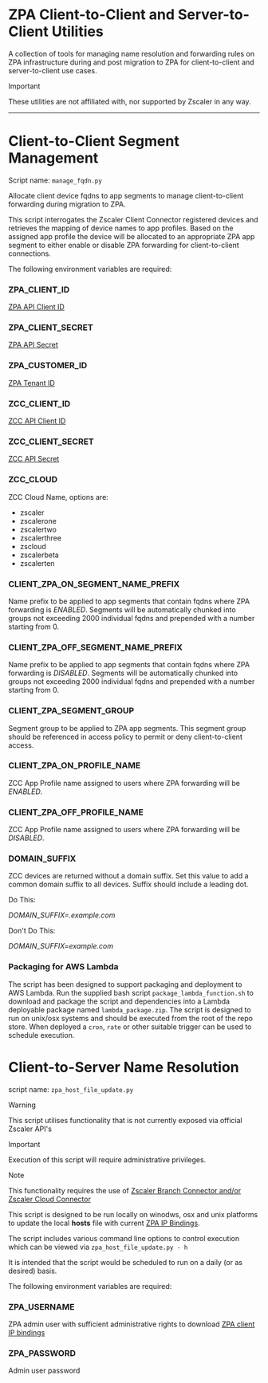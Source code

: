 # ZPA Client-to-Client and Server-to-Client Utilities

A collection of tools for managing name resolution and forwarding rules on ZPA infrastructure during and post migration to ZPA for client-to-client and server-to-client use cases.

> [!IMPORTANT]
> These utilities are not affiliated with, nor supported by Zscaler in any way.
----
# Client-to-Client Segment Management
Script name: `manage_fqdn.py`

Allocate client device fqdns to app segments to manage client-to-client forwarding during migration to ZPA.

This script interrogates the Zscaler Client Connector registered devices and retrieves the mapping of device names to app profiles. Based on the assigned app profile the device will be allocated to an appropriate ZPA app segment to either enable or disable ZPA forwarding for client-to-client connections.

The following environment variables are required:

### **ZPA_CLIENT_ID**

[ZPA API Client ID](https://admin.private.zscaler.com/#clientCredentials)

### **ZPA_CLIENT_SECRET**

[ZPA API Secret](https://admin.private.zscaler.com/#clientCredentials)

### **ZPA_CUSTOMER_ID**

[ZPA Tenant ID](https://admin.private.zscaler.com/#company)

### **ZCC_CLIENT_ID**

[ZCC API Client ID](https://help.zscaler.com/client-connector/adding-api-key)

### **ZCC_CLIENT_SECRET**

[ZCC API Secret](https://help.zscaler.com/client-connector/adding-api-key)

### **ZCC_CLOUD**

ZCC Cloud Name, options are:
 - zscaler
 - zscalerone
 - zscalertwo
 - zscalerthree
 - zscloud
 - zscalerbeta
 - zscalerten

### **CLIENT_ZPA_ON_SEGMENT_NAME_PREFIX**

Name prefix to be applied to app segments that contain fqdns where ZPA forwarding is *ENABLED*. Segments will be automatically chunked into groups not exceeding 2000 individual fqdns and prepended with a number starting from 0.

### **CLIENT_ZPA_OFF_SEGMENT_NAME_PREFIX**

Name prefix to be applied to app segments that contain fqdns where ZPA forwarding is *DISABLED*. Segments will be automatically chunked into groups not exceeding 2000 individual fqdns and prepended with a number starting from 0.

### **CLIENT_ZPA_SEGMENT_GROUP**

Segment group to be applied to ZPA app segments. This segment group should be referenced in access policy to permit or deny client-to-client access.

### **CLIENT_ZPA_ON_PROFILE_NAME**

ZCC App Profile name assigned to users where ZPA forwarding will be *ENABLED*.

### **CLIENT_ZPA_OFF_PROFILE_NAME**

ZCC App Profile name assigned to users where ZPA forwarding will be *DISABLED*.

### **DOMAIN_SUFFIX**

ZCC devices are returned without a domain suffix. Set this value to add a common domain suffix to all devices. Suffix should include a leading dot.

Do This:

*DOMAIN_SUFFIX=.example.com*

Don't Do This:

*DOMAIN_SUFFIX=example.com*

### Packaging for AWS Lambda

The script has been designed to support packaging and deployment to AWS Lambda. Run the supplied bash script `package_lambda_function.sh` to download and package the script and dependencies into a Lambda deployable package named `lambda_package.zip`. The script is designed to run on unix/osx systems and should be executed from the root of the repo store. When deployed a `cron`, `rate` or other suitable trigger can be used to schedule execution.

# Client-to-Server Name Resolution
script name: `zpa_host_file_update.py`

> [!WARNING]
> This script utilises functionality that is not currently exposed via official Zscaler API's

> [!IMPORTANT]  
> Execution of this script will require administrative privileges.

> [!NOTE]
> This functionality requires the use of [Zscaler Branch Connector and/or Zscaler Cloud Connector](https://help.zscaler.com/zpa/understanding-server-client-connectivity)

This script is designed to be run locally on winodws, osx and unix platforms to update the local **hosts** file with current [ZPA IP Bindings](https://help.zscaler.com/zpa/about-ip-bindings).

The script includes various command line options to control execution which can be viewed via `zpa_host_file_update.py - h`

It is intended that the script would be scheduled to run on a daily (or as desired) basis.

The following environment variables are required:

### **ZPA_USERNAME**

ZPA admin user with sufficient administrative rights to download [ZPA client IP bindings](https://help.zscaler.com/zpa/about-ip-bindings)

### **ZPA_PASSWORD**

Admin user password

